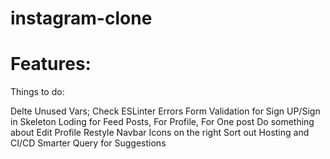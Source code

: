 # instagram-clone

# Features:

Things to do:

Delte Unused Vars;
Check ESLinter Errors
Form Validation for Sign UP/Sign in 
Skeleton Loding for Feed Posts, For Profile, For One post
Do something about Edit Profile 
Restyle Navbar Icons on the right
Sort out Hosting and CI/CD
Smarter Query for Suggestions


